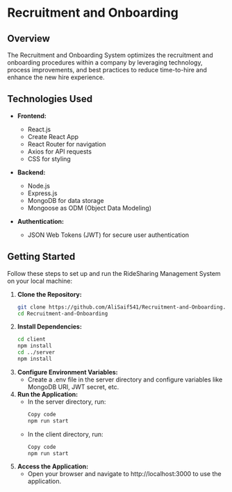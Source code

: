 # Recruitment and Onboarding

## Overview

The Recruitment and Onboarding System optimizes the recruitment and onboarding procedures within a company by leveraging technology, process improvements, and best practices to reduce time-to-hire and enhance the new hire experience.

## Technologies Used

- **Frontend:**
  - React.js
  - Create React App
  - React Router for navigation
  - Axios for API requests
  - CSS for styling

- **Backend:**
  - Node.js
  - Express.js
  - MongoDB for data storage
  - Mongoose as ODM (Object Data Modeling)

- **Authentication:**
  - JSON Web Tokens (JWT) for secure user authentication

## Getting Started

Follow these steps to set up and run the RideSharing Management System on your local machine:

1. **Clone the Repository:**
   ```bash
   git clone https://github.com/AliSaif541/Recruitment-and-Onboarding.git
   cd Recruitment-and-Onboarding
2. **Install Dependencies:**
   ```bash
   cd client
   npm install
   cd ../server
   npm install
3. **Configure Environment Variables:**
   - Create a .env file in the server directory and configure variables like MongoDB URI, JWT secret, etc.
4. **Run the Application:**
   - In the server directory, run:
      ```bash
      Copy code
      npm run start
   - In the client directory, run:
      ```bash
      Copy code
      npm run start
5. **Access the Application:**
   - Open your browser and navigate to http://localhost:3000 to use the application.
